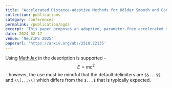 ```yaml
---
title: "Accelerated Distance-adaptive Methods for Hölder Smooth and Convex Optimization"
collection: publications
category: conferences
permalink: /publication/agda
excerpt: 'This paper proposes an adaptive, parameter-free accelerated method for local Hölder smooth convex optimization with optimal rates and no need for Lipschitz or target accuracy tuning.'
date: 2024-02-17
venue: 'NeurIPS 2025'
paperurl: 'https://arxiv.org/abs/2510.22135'
---
```


Using [MathJax](https://www.mathjax.org/) in the description is supported - $$E=mc^2$$ - however, the use must be mindful that the default delimiters are `$$...$$` and `\\[...\\]` which differs from the `$...$` that is typically expected.
